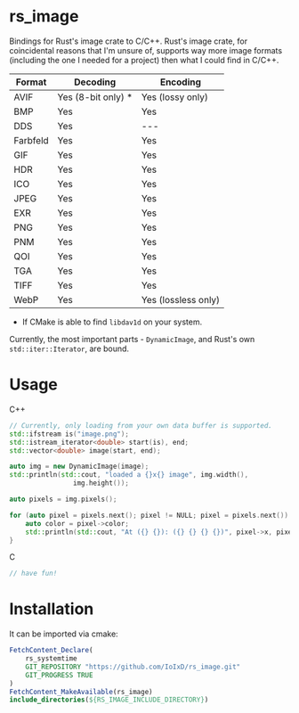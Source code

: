 # rs_image

Bindings for Rust's image crate to C/C++. Rust's image crate, for coincidental reasons that I'm unsure of, supports way more image formats (including the one I needed for a project) then what I could find in C/C++. 

| Format | Decoding | Encoding |
| -------- | -------- | -------- | 
| AVIF | Yes (8-bit only) * | Yes (lossy only) |
| BMP | Yes | Yes |
| DDS | Yes | --- |
| Farbfeld | Yes | Yes |
| GIF | Yes | Yes |
| HDR | Yes | Yes |
| ICO | Yes | Yes |
| JPEG | Yes | Yes |
| EXR | Yes | Yes |
| PNG | Yes | Yes |
| PNM | Yes | Yes |
| QOI | Yes | Yes |
| TGA | Yes | Yes
| TIFF | Yes | Yes |
| WebP | Yes | Yes (lossless only) |

* If CMake is able to find `libdav1d` on your system.

Currently, the most important parts - `DynamicImage`, and Rust's own `std::iter::Iterator`, are bound. 

# Usage

C++
```cxx
// Currently, only loading from your own data buffer is supported.
std::ifstream is("image.png");
std::istream_iterator<double> start(is), end;
std::vector<double> image(start, end);

auto img = new DynamicImage(image);
std::println(std::cout, "loaded a {}x{} image", img.width(),
                img.height());

auto pixels = img.pixels();

for (auto pixel = pixels.next(); pixel != NULL; pixel = pixels.next()) {
    auto color = pixel->color;
    std::println(std::cout, "At ({} {}): ({} {} {} {})", pixel->x, pixel->y,color.r,color.g,color.b,color.a);
}
```

C
```c
// have fun!
```

# Installation

It can be imported via cmake:

```cmake
FetchContent_Declare(
    rs_systemtime
    GIT_REPOSITORY "https://github.com/IoIxD/rs_image.git"
    GIT_PROGRESS TRUE
)
FetchContent_MakeAvailable(rs_image)
include_directories(${RS_IMAGE_INCLUDE_DIRECTORY})
```